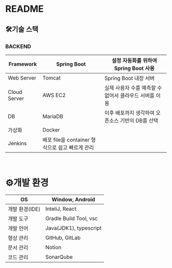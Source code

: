 # README



## 🛠기술 스택

### BACKEND

| Framework    | Spring Boot                                     | 설정 자동화를 위하여 Spring Boot 사용                  |
| ------------ | ----------------------------------------------- | ------------------------------------------------------ |
| Web Server   | Tomcat                                          | Spring Boot 내장 서버                                  |
| Cloud Server | AWS EC2                                         | 실제 사용자 수를 예측할 수 없어서 클라우드 서버를 이용 |
| DB           | MariaDB                                         | 이후 배포까지 생각하여 오픈소스 기반의 DB를 선택       |
| 가상화       | Docker                                          |                                                        |
| Jenkins      | 배포 file을 container 형식으로 쉽고 빠르게 관리 |                                                        |

​                                       

# ⚙개발 환경

| OS             | Window, Android        |
| -------------- | ---------------------- |
| 개발 환경(IDE) | InteliJ, React         |
| 개발 도구      | Gradle Build Tool, vsc |
| 개발 언어      | Java(JDK1), typescript       |
| 형상 관리      | GitHub, GitLab         |
| 문서 관리      | Notion                 |
| 코드 관리      | SonarQube              |
